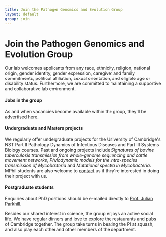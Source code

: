```yaml
---
title: Join the Pathogen Genomics and Evolution Group
layout: default
group: join
---
```


<div class="row">

# Join the Pathogen Genomics and Evolution Group

Our lab welcomes applicants from any race, ethnicity, religion, national origin, gender identity, gender expression, caregiver and family commitments, political affiliation, sexual orientation, and eligible age or disability status. Furthermore, we are committed to maintaining a supportive and collaborative lab environment.

</div>

<div class="row">

<h4>Jobs in the group </h4>

<p>As and when vacancies become available within the group, they'll be advertised here.</p>

</div>

<div class="row">

<h4>Undergraduate and Masters projects </h4>

We regularly offer undergraduate projects for the University of Cambridge's NST Part II Pathology Dynamics of Infectious Diseases and Part III Systems Biology courses.  Past and ongoing projects include *Signatures of bovine tuberculosis transmission from whole-genome sequencing and cattle movement networks*, *Phylodynamic models for the intra-species transmission of Mycobacteria* and *Mutational spectra in Mycobacteria*.  MPhil students are also welcome to [contact](/contact) us if they're interested in doing their project with us.

</div>

<div class="row">

<h4>Postgraduate students </h4>

</div>

<div class="row">

Enquiries about PhD positions should be e-mailed directly to [Prof. Julian Parkhill](/contact).

</div>

<div class="row">

Besides our shared interest in science, the group enjoys an active social life. We have regular dinners and love to explore the restaurants and pubs of Cambridge together. The group take turns in beating the PI at squash, and also play each other and other members of the department.

</div>